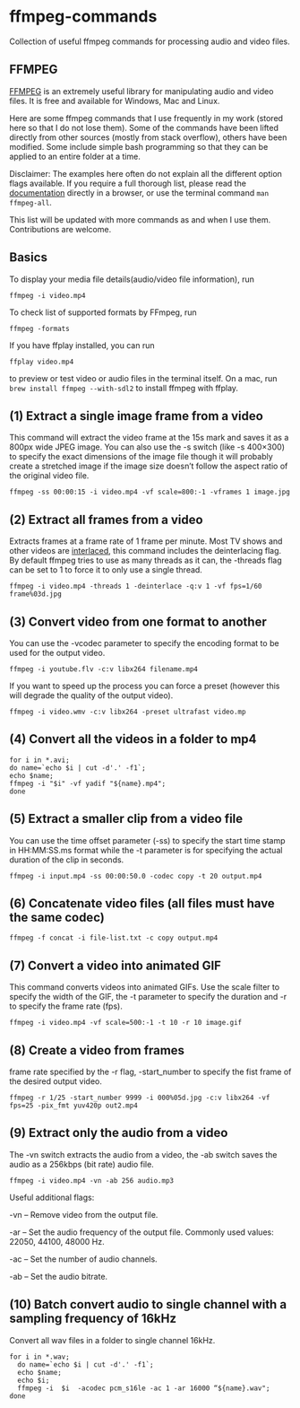 # ffmpeg-commands
Collection of useful ffmpeg commands for processing audio and video files.  

## FFMPEG
[FFMPEG](https://www.ffmpeg.org/) is an extremely useful library for manipulating audio and video files. It is free and available for Windows, Mac and Linux. 

Here are some ffmpeg commands that I use frequently in my work (stored here so that I do not lose them). Some of the commands have been lifted directly from other sources (mostly from stack overflow), others have been modified. Some include simple bash programming so that they can be applied to an entire folder at a time. 

Disclaimer: The examples here often do not explain all the different option flags available. If you require a full thorough list, please read the [documentation](https://www.ffmpeg.org/ffmpeg-all.html) directly in a browser, or use the terminal command `man ffmpeg-all`.

This list will be updated with more commands as and when I use them. Contributions are welcome. 

##  Basics 

To display your media file details(audio/video file information), run

``` 
ffmpeg -i video.mp4 
```

To check list of supported formats by FFmpeg, run

``` 
ffmpeg -formats 
```

If you have ffplay installed, you can run 

```
ffplay video.mp4
```

to preview or test video or audio files in the terminal itself. On a mac, run ` brew install ffmpeg --with-sdl2` to install ffmpeg with ffplay. 

## (1) Extract a single image frame from a video
This command will extract the video frame at the 15s mark and saves it as a 800px wide JPEG image. You can also use the -s switch (like -s 400×300) to specify the exact dimensions of the image file though it will probably create a stretched image if the image size doesn’t follow the aspect ratio of the original video file.

```
ffmpeg -ss 00:00:15 -i video.mp4 -vf scale=800:-1 -vframes 1 image.jpg 
```

## (2) Extract all frames from a video
Extracts frames at a frame rate of 1 frame per minute. Most TV shows and other videos are [interlaced](https://en.wikipedia.org/wiki/Interlaced_video), this command includes the deinterlacing flag. By default ffmpeg tries to use as many threads as it can, the -threads flag can be set to 1 to force it to only use a single thread. 

```
ffmpeg -i video.mp4 -threads 1 -deinterlace -q:v 1 -vf fps=1/60 frame%03d.jpg 
```

## (3) Convert video from one format to another
You can use the -vcodec parameter to specify the encoding format to be used for the output video. 

```
ffmpeg -i youtube.flv -c:v libx264 filename.mp4 
```

If you want to speed up the process you can force a preset (however this will degrade the quality of the output video).

```
ffmpeg -i video.wmv -c:v libx264 -preset ultrafast video.mp
```

## (4) Convert all the videos in a folder to mp4 

```
for i in *.avi; 
do name=`echo $i | cut -d'.' -f1`; 
echo $name; 
ffmpeg -i "$i" -vf yadif "${name}.mp4"; 
done 
```

## (5) Extract a smaller clip from a video file 
You can use the time offset parameter (-ss) to specify the start time stamp in HH:MM:SS.ms format while the -t parameter is for specifying the actual duration of the clip in seconds.

``` 
ffmpeg -i input.mp4 -ss 00:00:50.0 -codec copy -t 20 output.mp4 
```

## (6) Concatenate video files (all files must have the same codec)

```
ffmpeg -f concat -i file-list.txt -c copy output.mp4 
```

## (7) Convert a video into animated GIF
This command converts videos into animated GIFs. Use the scale filter to specify the width of the GIF, the -t parameter to specify the duration and -r to specify the frame rate (fps).

```
ffmpeg -i video.mp4 -vf scale=500:-1 -t 10 -r 10 image.gif 
```

## (8) Create a video from frames
frame rate specified by the -r flag, -start_number to specify the fist frame of the desired output video. 

```
ffmpeg -r 1/25 -start_number 9999 -i 000%05d.jpg -c:v libx264 -vf fps=25 -pix_fmt yuv420p out2.mp4
```

## (9) Extract only the audio from a video
The -vn switch extracts the audio from a video, the -ab switch saves the audio as a 256kbps (bit rate) audio file.

```
ffmpeg -i video.mp4 -vn -ab 256 audio.mp3
```

Useful additional flags: 

-vn – Remove video from the output file.

-ar – Set the audio frequency of the output file. Commonly used values: 22050, 44100, 48000 Hz.

-ac – Set the number of audio channels.

-ab – Set the audio bitrate.

## (10) Batch convert audio to single channel with a sampling frequency of 16kHz 
Convert all wav files in a folder to single channel 16kHz. 

```
for i in *.wav;
  do name=`echo $i | cut -d'.' -f1`;
  echo $name;
  echo $i;
  ffmpeg -i  $i  -acodec pcm_s16le -ac 1 -ar 16000 “${name}.wav"; 
done
```









